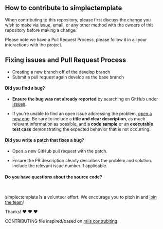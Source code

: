 ## How to contribute to simplectemplate

When contributing to this repository, please first discuss the change you wish to make via issue, email, or any other method with the owners of this repository before making a change.

Please note we have a Pull Request Process, please follow it in all your interactions with the project.

## Fixing issues and Pull Request Process

* Creating a new branch off of the develop branch
* Submit a pull request again develop as the base branch
#### **Did you find a bug?**


* **Ensure the bug was not already reported** by searching on GitHub under [Issues](https://github.com/dafky2000/simplectemplate/issues).


* If you're unable to find an open issue addressing the problem, [open a new one](https://github.com/dafky2000/simplectemplate/issues/new). Be sure to include a **title and clear description**, as much relevant information as possible, and a **code sample** or an **executable test case** demonstrating the expected behavior that is not occurring.


#### **Did you write a patch that fixes a bug?**


* Open a new GitHub pull request with the patch.


* Ensure the PR description clearly describes the problem and solution. Include the relevant issue number if applicable.



#### **Do you have questions about the source code?**


</br>


simplectemplate is a volunteer effort. We encourage you to pitch in and [join the team](https://github.com/dafky2000/simplectemplate/graphs/contributors)!


Thanks! :heart: :heart: :heart:


CONTRIBUTING file inspired/based on [rails contrubiting](https://github.com/rails/rails/blob/master/CONTRIBUTING.md)